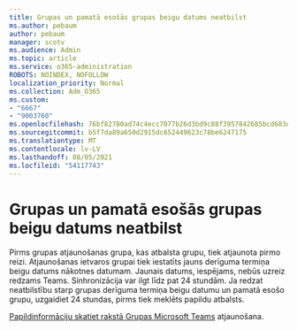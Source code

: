 ```yaml
---
title: Grupas un pamatā esošās grupas beigu datums neatbilst
ms.author: pebaum
author: pebaum
manager: scotv
ms.audience: Admin
ms.topic: article
ms.service: o365-administration
ROBOTS: NOINDEX, NOFOLLOW
localization_priority: Normal
ms.collection: Adm_O365
ms.custom:
- "6667"
- "9003760"
ms.openlocfilehash: 76bf82780ad74c4ecc7077b26d3bd9c88f3957842685bcd683d7b2bbaf3a26fa
ms.sourcegitcommit: b5f7da89a650d2915dc652449623c78be6247175
ms.translationtype: MT
ms.contentlocale: lv-LV
ms.lasthandoff: 08/05/2021
ms.locfileid: "54117743"
---
```

# <a name="expiration-date-of-team-and-underlying-group-dont-match"></a>Grupas un pamatā esošās grupas beigu datums neatbilst

Pirms grupas atjaunošanas grupa, kas atbalsta grupu, tiek atjaunota pirmo reizi. Atjaunošanas ietvaros grupai tiek iestatīts jauns derīguma termiņa beigu datums nākotnes datumam. Jaunais datums, iespējams, nebūs uzreiz redzams Teams. Sinhronizācija var ilgt līdz pat 24 stundām. Ja redzat neatbilstību starp grupas derīguma termiņa beigu datumu un pamatā esošo grupu, uzgaidiet 24 stundas, pirms tiek meklēts papildu atbalsts.  

[Papildinformāciju skatiet rakstā Grupas Microsoft Teams](https://docs.microsoft.com/microsoftteams/team-expiration-renewal) atjaunošana.
